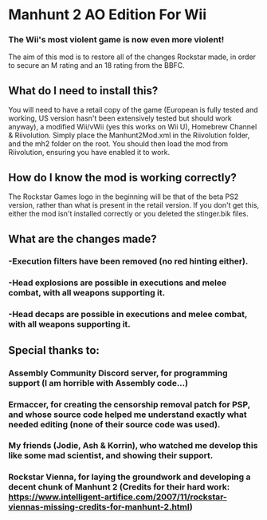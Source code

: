# Manhunt 2 AO Edition For Wii
### The Wii's most violent game is now even more violent!
The aim of this mod is to restore all of the changes Rockstar made, in order to secure an M rating and an 18 rating from the BBFC. 

## What do I need to install this?
You will need to have a retail copy of the game (European is fully tested and working, US version hasn't been extensively tested but should work anyway), a modified Wii/vWii (yes this works on Wii U), Homebrew Channel & Riivolution. 
Simply place the Manhunt2Mod.xml in the Riivolution folder, and the mh2 folder on the root. You should then load the mod from Riivolution, ensuring you have enabled it to work.

## How do I know the mod is working correctly?
The Rockstar Games logo in the beginning will be that of the beta PS2 version, rather than what is present in the retail version. If you don't get this, either the mod isn't installed correctly or you deleted the stinger.bik files.

## What are the changes made?
### -Execution filters have been removed (no red hinting either).
### -Head explosions are possible in executions and melee combat, with all weapons supporting it.
### -Head decaps are possible in executions and melee combat, with all weapons supporting it.

## Special thanks to:
### Assembly Community Discord server, for programming support (I am horrible with Assembly code...)
### Ermaccer, for creating the censorship removal patch for PSP, and whose source code helped me understand exactly what needed editing (none of their source code was used).
### My friends (Jodie, Ash & Korrin), who watched me develop this like some mad scientist, and showing their support.
### Rockstar Vienna, for laying the groundwork and developing a decent chunk of Manhunt 2 (Credits for their hard work: https://www.intelligent-artifice.com/2007/11/rockstar-viennas-missing-credits-for-manhunt-2.html)
